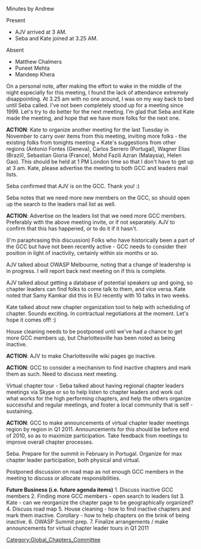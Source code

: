 Minutes by Andrew

Present

  - AJV arrived at 3 AM.
  - Seba and Kate joined at 3.25 AM.

Absent

  - Matthew Chalmers
  - Puneet Mehta
  - Mandeep Khera

On a personal note, after making the effort to wake in the middle of the
night especially for this meeting, I found the lack of attendance
extremely disappointing. At 3.25 am with no one around, I was on my way
back to bed until Seba called. I've not been completely stood up for a
meeting since 1999. Let's try to do better for the next meeting. I'm
glad that Seba and Kate made the meeting, and hope that we have more
folks for the next one.

**ACTION**: Kate to organize another meeting for the last Tuesday in
November to carry over items from this meeting, inviting more folks -
the existing folks from tonights meeting + Kate's suggestions from other
regions (Antonio Fontes (Geneva), Carlos Serrero (Portugal), Wagner
Elias (Brazil), Sebastian Gioria (France), Mohd Fazili Azran (Malaysia),
Helen Gao). This should be held at 1 PM London time so that I don't have
to get up at 3 am. Kate, please advertise the meeting to both GCC and
leaders mail lists.

Seba confirmed that AJV is on the GCC. Thank you\! :)

Seba notes that we need more new members on the GCC, so should open up
the search to the leaders mail list as well.

**ACTION**: Advertise on the leaders list that we need more GCC members.
Preferably with the above meeting invite, or if not separately. AJV to
confirm that this has happened, or to do it if it hasn't.

(I'm paraphrasing this discussion) Folks who have historically been a
part of the GCC but have not been recently active - GCC needs to
consider their position in light of inactivity, certainly within six
months or so.

AJV talked about OWASP Melbourne, noting that a change of leadership is
in progress. I will report back next meeting on if this is complete.

AJV talked about getting a database of potential speakers up and going,
so chapter leaders can find folks to come talk to them, and vice versa.
Kate noted that Samy Kamkar did this in EU recently with 10 talks in two
weeks.

Kate talked about new chapter organization tool to help with scheduling
of chapter. Sounds exciting. In contractual negotiations at the moment.
Let's hope it comes off\! :)

House cleaning needs to be postponed until we've had a chance to get
more GCC members up, but Charlottesville has been noted as being
inactive.

**ACTION**: AJV to make Charlottesville wiki pages go inactive.

**ACTION**: GCC to consider a mechanism to find inactive chapters and
mark them as such. Need to discuss next meeting.

Virtual chapter tour - Seba talked about having regional chapter leaders
meetings via Skype or so to help listen to chapter leaders and work out
what works for the high performing chapters, and help the others
organize successful and regular meetings, and foster a local community
that is self - sustaining.

**ACTION**: GCC to make announcements of virtual chapter leader meetings
region by region in Q1 2011. Announcements for this should be before end
of 2010, so as to maximize participation. Take feedback from meetings to
improve overall chapter processes.

Seba. Prepare for the summit in February in Portugal. Organize for max
chapter leader participation, both physical and virtual.

Postponed discussion on road map as not enough GCC members in the
meeting to discuss or allocate responsibilities.

**Future Business (i.e. future agenda items)** 1. Discuss inactive GCC
members 2. Finding more GCC members - open search to leaders list 3.
Kate - can we reorganize the chapter page to be geographically
organized? 4. Discuss road map 5. House cleaning - how to find inactive
chapters and mark them inactive. Corollary - how to help chapters on the
brink of being inactive. 6. OWASP Summit prep. 7. Finalize arrangements
/ make announcements for virtual chapter leader tours in Q1 2011

[Category:Global_Chapters_Committee](Category:Global_Chapters_Committee "wikilink")